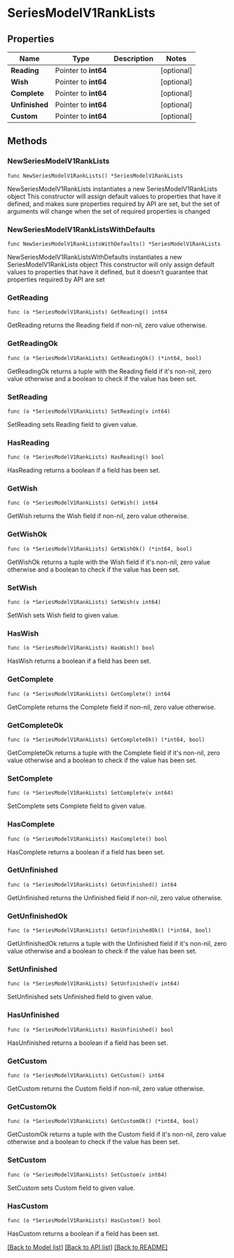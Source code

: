 # SeriesModelV1RankLists

## Properties

Name | Type | Description | Notes
------------ | ------------- | ------------- | -------------
**Reading** | Pointer to **int64** |  | [optional] 
**Wish** | Pointer to **int64** |  | [optional] 
**Complete** | Pointer to **int64** |  | [optional] 
**Unfinished** | Pointer to **int64** |  | [optional] 
**Custom** | Pointer to **int64** |  | [optional] 

## Methods

### NewSeriesModelV1RankLists

`func NewSeriesModelV1RankLists() *SeriesModelV1RankLists`

NewSeriesModelV1RankLists instantiates a new SeriesModelV1RankLists object
This constructor will assign default values to properties that have it defined,
and makes sure properties required by API are set, but the set of arguments
will change when the set of required properties is changed

### NewSeriesModelV1RankListsWithDefaults

`func NewSeriesModelV1RankListsWithDefaults() *SeriesModelV1RankLists`

NewSeriesModelV1RankListsWithDefaults instantiates a new SeriesModelV1RankLists object
This constructor will only assign default values to properties that have it defined,
but it doesn't guarantee that properties required by API are set

### GetReading

`func (o *SeriesModelV1RankLists) GetReading() int64`

GetReading returns the Reading field if non-nil, zero value otherwise.

### GetReadingOk

`func (o *SeriesModelV1RankLists) GetReadingOk() (*int64, bool)`

GetReadingOk returns a tuple with the Reading field if it's non-nil, zero value otherwise
and a boolean to check if the value has been set.

### SetReading

`func (o *SeriesModelV1RankLists) SetReading(v int64)`

SetReading sets Reading field to given value.

### HasReading

`func (o *SeriesModelV1RankLists) HasReading() bool`

HasReading returns a boolean if a field has been set.

### GetWish

`func (o *SeriesModelV1RankLists) GetWish() int64`

GetWish returns the Wish field if non-nil, zero value otherwise.

### GetWishOk

`func (o *SeriesModelV1RankLists) GetWishOk() (*int64, bool)`

GetWishOk returns a tuple with the Wish field if it's non-nil, zero value otherwise
and a boolean to check if the value has been set.

### SetWish

`func (o *SeriesModelV1RankLists) SetWish(v int64)`

SetWish sets Wish field to given value.

### HasWish

`func (o *SeriesModelV1RankLists) HasWish() bool`

HasWish returns a boolean if a field has been set.

### GetComplete

`func (o *SeriesModelV1RankLists) GetComplete() int64`

GetComplete returns the Complete field if non-nil, zero value otherwise.

### GetCompleteOk

`func (o *SeriesModelV1RankLists) GetCompleteOk() (*int64, bool)`

GetCompleteOk returns a tuple with the Complete field if it's non-nil, zero value otherwise
and a boolean to check if the value has been set.

### SetComplete

`func (o *SeriesModelV1RankLists) SetComplete(v int64)`

SetComplete sets Complete field to given value.

### HasComplete

`func (o *SeriesModelV1RankLists) HasComplete() bool`

HasComplete returns a boolean if a field has been set.

### GetUnfinished

`func (o *SeriesModelV1RankLists) GetUnfinished() int64`

GetUnfinished returns the Unfinished field if non-nil, zero value otherwise.

### GetUnfinishedOk

`func (o *SeriesModelV1RankLists) GetUnfinishedOk() (*int64, bool)`

GetUnfinishedOk returns a tuple with the Unfinished field if it's non-nil, zero value otherwise
and a boolean to check if the value has been set.

### SetUnfinished

`func (o *SeriesModelV1RankLists) SetUnfinished(v int64)`

SetUnfinished sets Unfinished field to given value.

### HasUnfinished

`func (o *SeriesModelV1RankLists) HasUnfinished() bool`

HasUnfinished returns a boolean if a field has been set.

### GetCustom

`func (o *SeriesModelV1RankLists) GetCustom() int64`

GetCustom returns the Custom field if non-nil, zero value otherwise.

### GetCustomOk

`func (o *SeriesModelV1RankLists) GetCustomOk() (*int64, bool)`

GetCustomOk returns a tuple with the Custom field if it's non-nil, zero value otherwise
and a boolean to check if the value has been set.

### SetCustom

`func (o *SeriesModelV1RankLists) SetCustom(v int64)`

SetCustom sets Custom field to given value.

### HasCustom

`func (o *SeriesModelV1RankLists) HasCustom() bool`

HasCustom returns a boolean if a field has been set.


[[Back to Model list]](../README.md#documentation-for-models) [[Back to API list]](../README.md#documentation-for-api-endpoints) [[Back to README]](../README.md)


